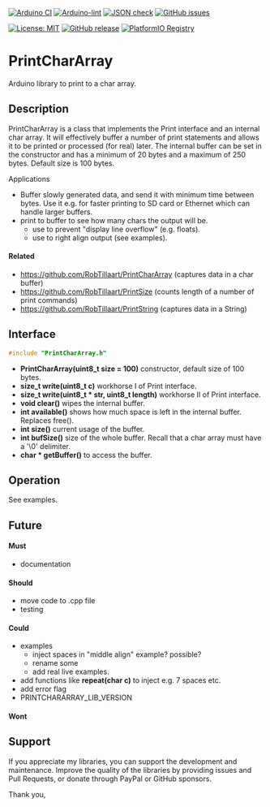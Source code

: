 
[![Arduino CI](https://github.com/RobTillaart/PrintCharArray/workflows/Arduino%20CI/badge.svg)](https://github.com/marketplace/actions/arduino_ci)
[![Arduino-lint](https://github.com/RobTillaart/PrintCharArray/actions/workflows/arduino-lint.yml/badge.svg)](https://github.com/RobTillaart/PrintCharArray/actions/workflows/arduino-lint.yml)
[![JSON check](https://github.com/RobTillaart/PrintCharArray/actions/workflows/jsoncheck.yml/badge.svg)](https://github.com/RobTillaart/PrintCharArray/actions/workflows/jsoncheck.yml)
[![GitHub issues](https://img.shields.io/github/issues/RobTillaart/PrintCharArray.svg)](https://github.com/RobTillaart/PrintCharArray/issues)

[![License: MIT](https://img.shields.io/badge/license-MIT-green.svg)](https://github.com/RobTillaart/PrintCharArray/blob/master/LICENSE)
[![GitHub release](https://img.shields.io/github/release/RobTillaart/PrintCharArray.svg?maxAge=3600)](https://github.com/RobTillaart/PrintCharArray/releases)
[![PlatformIO Registry](https://badges.registry.platformio.org/packages/robtillaart/library/PrintCharArray.svg)](https://registry.platformio.org/libraries/robtillaart/PrintCharArray)


# PrintCharArray

Arduino library to print to a char array. 


## Description

PrintCharArray is a class that implements the Print interface and an internal char array. 
It will effectively buffer a number of print statements and allows it to be printed or 
processed (for real) later. 
The internal buffer can be set in the constructor and has a minimum of 20 bytes and
a maximum of 250 bytes. Default size is 100 bytes.

Applications
- Buffer slowly generated data, and send it with minimum time between bytes.
  Use it e.g. for faster printing to SD card or Ethernet which can handle larger buffers.
- print to buffer to see how many chars the output will be.
  - use to prevent "display line overflow" (e.g. floats).
  - use to right align output (see examples).


#### Related

- https://github.com/RobTillaart/PrintCharArray (captures data in a char buffer)
- https://github.com/RobTillaart/PrintSize (counts length of a number of print commands)
- https://github.com/RobTillaart/PrintString (captures data in a String)


## Interface

```cpp
#include "PrintCharArray.h"
```

- **PrintCharArray(uint8_t size = 100)** constructor, default size of 100 bytes. 
- **size_t write(uint8_t c)** workhorse I of Print interface.
- **size_t write(uint8_t \* str, uint8_t length)** workhorse II of Print interface.
- **void clear()** wipes the internal buffer.
- **int available()** shows how much space is left in the internal buffer.
Replaces free().
- **int size()** current usage of the buffer.
- **int bufSize()** size of the whole buffer. 
Recall that a char array must have a '\0' delimiter.
- **char \* getBuffer()** to access the buffer.


## Operation

See examples.


## Future

#### Must

- documentation

#### Should

- move code to .cpp file
- testing

#### Could

- examples
  - inject spaces in "middle align" example? possible?
  - rename some
  - add real live examples.
- add functions like **repeat(char c)** to inject e.g. 7 spaces etc.
- add error flag
- PRINTCHARARRAY_LIB_VERSION


#### Wont

## Support

If you appreciate my libraries, you can support the development and maintenance.
Improve the quality of the libraries by providing issues and Pull Requests, or
donate through PayPal or GitHub sponsors.

Thank you,


